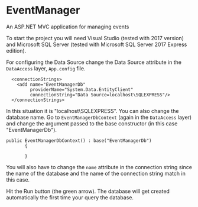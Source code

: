 # EventManager
An ASP.NET MVC application for managing events

To start the project you will need Visual Studio (tested with 2017 version) and Microsoft SQL Server (tested with Microsoft SQL Server 2017 Express edition).

For configuring the Data Source change the Data Source attribute in the `DataAccess` layer, `App.config` file.

```
  <connectionStrings>
    <add name="EventManagerDb"
         providerName="System.Data.EntityClient"
         connectionString="Data Source=localhost\SQLEXPRESS"/>
  </connectionStrings>
```
In this situation it is "localhost\SQLEXPRESS".
You can also change the database name. Go to `EventManagerDbContext` (again in the `DataAccess` layer) and change the argument passed to the base constructor (in this case "EventManagerDb"). 

 ```
public EventManagerDbContext() : base("EventManagerDb")
        {

        }
 ```
 
 You will also have to change the `name` attribute in the connection string since the name of the database and the name of the connection string match in this case.
 
Hit the Run button (the green arrow).
The database will get created automatically the first time your query the database.
